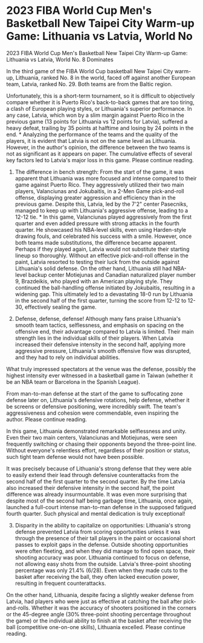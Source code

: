 # 2023 FIBA World Cup Men's Basketball New Taipei City Warm-up Game: Lithuania vs Latvia, World No 
  2023 FIBA World Cup Men's Basketball New Taipei City Warm-up Game: Lithuania vs Latvia, World No. 8 Dominates

In the third game of the FIBA World Cup basketball New Taipei City warm-up, Lithuania, ranked No. 8 in the world, faced off against another European team, Latvia, ranked No. 29. Both teams are from the Baltic region.

Unfortunately, this is a short-term tournament, so it is difficult to objectively compare whether it is Puerto Rico's back-to-back games that are too tiring, a clash of European playing styles, or Lithuania's superior performance. In any case, Latvia, which won by a slim margin against Puerto Rico in the previous game (13 points for Lithuania vs 12 points for Latvia), suffered a heavy defeat, trailing by 35 points at halftime and losing by 24 points in the end. * Analyzing the performance of the teams and the quality of the players, it is evident that Latvia is not on the same level as Lithuania. However, in the author's opinion, the difference between the two teams is not as significant as it appears on paper. The cumulative effects of several key factors led to Latvia's major loss in this game. Please continue reading.

1. The difference in bench strength: From the start of the game, it was apparent that Lithuania was more focused and intense compared to their game against Puerto Rico. They aggressively utilized their two main players, Valanciunas and Jokubaitis, in a 2-Men Game pick-and-roll offense, displaying greater aggression and efficiency than in the previous game. Despite this, Latvia, led by the 7'2" center Pasecniks, managed to keep up with Lithuania's aggressive offense, leading to a 12-12 tie. * In this game, Valanciunas played aggressively from the first quarter and even added pressure with strong attacks in the fourth quarter. He showcased his NBA-level skills, even using Harden-style drawing fouls, and celebrated his success with a smile. However, once both teams made substitutions, the difference became apparent. Perhaps if they played again, Latvia would not substitute their starting lineup so thoroughly. Without an effective pick-and-roll offense in the paint, Latvia resorted to testing their luck from the outside against Lithuania's solid defense. On the other hand, Lithuania still had NBA-level backup center Motiejunas and Canadian naturalized player number 9, Brazdeikis, who played with an American playing style. They continued the ball-handling offense initiated by Jokubaitis, resulting in a widening gap. This ultimately led to a devastating 18-0 run by Lithuania in the second half of the first quarter, turning the score from 12-12 to 12-30, effectively sealing the game.

2. Defense, defense, defense! Although many fans praise Lithuania's smooth team tactics, selflessness, and emphasis on spacing on the offensive end, their advantage compared to Latvia is limited. Their main strength lies in the individual skills of their players. When Latvia increased their defensive intensity in the second half, applying more aggressive pressure, Lithuania's smooth offensive flow was disrupted, and they had to rely on individual abilities.

What truly impressed spectators at the venue was the defense, possibly the highest intensity ever witnessed in a basketball game in Taiwan (whether it be an NBA team or Barcelona in the Spanish League).

From man-to-man defense at the start of the game to suffocating zone defense later on, Lithuania's defensive rotations, help defense, whether it be screens or defensive positioning, were incredibly swift. The team's aggressiveness and cohesion were commendable, even inspiring the author. Please continue reading.

In this game, Lithuania demonstrated remarkable selflessness and unity. Even their two main centers, Valanciunas and Motiejunas, were seen frequently switching or chasing their opponents beyond the three-point line. Without everyone's relentless effort, regardless of their position or status, such tight team defense would not have been possible.

It was precisely because of Lithuania's strong defense that they were able to easily extend their lead through defensive counterattacks from the second half of the first quarter to the second quarter. By the time Latvia also increased their defensive intensity in the second half, the point difference was already insurmountable. It was even more surprising that despite most of the second half being garbage time, Lithuania, once again, launched a full-court intense man-to-man defense in the supposed fatigued fourth quarter. Such physical and mental dedication is truly exceptional!

3. Disparity in the ability to capitalize on opportunities: Lithuania's strong defense prevented Latvia from scoring opportunities unless it was through the presence of their tall players in the paint or occasional short passes to exploit gaps in the defense. Outside shooting opportunities were often fleeting, and when they did manage to find open space, their shooting accuracy was poor. Lithuania continued to focus on defense, not allowing easy shots from the outside. Latvia's three-point shooting percentage was only 21.4% (6/28). Even when they made cuts to the basket after receiving the ball, they often lacked execution power, resulting in frequent counterattacks.

On the other hand, Lithuania, despite facing a slightly weaker defense from Latvia, had players who were just as effective at catching the ball after pick-and-rolls. Whether it was the accuracy of shooters positioned in the corners or the 45-degree angle (30% three-point shooting percentage throughout the game) or the individual ability to finish at the basket after receiving the ball (competitive one-on-one skills), Lithuania excelled. Please continue reading.